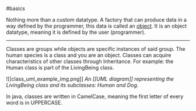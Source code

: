 #basics 

Nothing more than a custom datatype. A factory that can produce data in a way defined by the programmer, this data is called an [object](Object.md). It is an object datatype, meaning it is defined by the user (programmer).

------

Classes are groups while objects are specific instances of said group. The human species is a class and you are an object. Classes can acquire characteristics of other classes through Inheritance. For example: the Human class is part of the LivingBeing class.


![[class_uml_example_img.png]]
*An [[UML diagram]] representing the LivingBeing class and its subclasses: Human and Dog.*

In java, classes are written in CamelCase, meaning the first letter of every word is in UPPERCASE.
